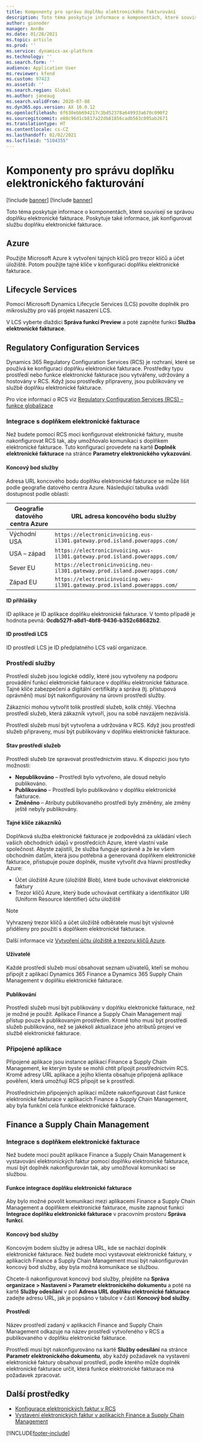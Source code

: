 ```yaml
---
title: Komponenty pro správu doplňku elektronického fakturování
description: Toto téma poskytuje informace o komponentách, které souvisejí se správou doplňku elektronické fakturace.
author: gionoder
manager: AnnBe
ms.date: 01/28/2021
ms.topic: article
ms.prod: ''
ms.service: dynamics-ax-platform
ms.technology: ''
ms.search.form: ''
audience: Application User
ms.reviewer: kfend
ms.custom: 97423
ms.assetid: ''
ms.search.region: Global
ms.author: janeaug
ms.search.validFrom: 2020-07-08
ms.dyn365.ops.version: AX 10.0.12
ms.openlocfilehash: 6f630ebb694217c3bd52378a649933a670c090f2
ms.sourcegitcommit: e88c96d1cb817a22db81856cadb563c095ab2671
ms.translationtype: HT
ms.contentlocale: cs-CZ
ms.lasthandoff: 02/02/2021
ms.locfileid: "5104355"
---
```

# <a name="electronic-invoicing-add-on-administration-components"></a>Komponenty pro správu doplňku elektronického fakturování

[!include [banner](../includes/banner.md)]
[!include [banner](../includes/preview-banner.md)]

Toto téma poskytuje informace o komponentách, které souvisejí se správou doplňku elektronické fakturace. Poskytuje také informace, jak konfigurovat službu doplňku elektronické fakturace.

## <a name="azure"></a>Azure

Použijte Microsoft Azure k vytvoření tajných klíčů pro trezor klíčů a účet úložiště. Potom použijte tajné klíče v konfiguraci doplňku elektronické fakturace.

## <a name="lifecycle-services"></a>Lifecycle Services

Pomocí Microsoft Dynamics Lifecycle Services (LCS) povolte doplněk pro mikroslužby pro váš projekt nasazení LCS.

V LCS vyberte dlaždici **Správa funkcí Preview** a poté zapněte funkci **Služba elektronické fakturace**.

## <a name="regulatory-configuration-services"></a>Regulatory Configuration Services

Dynamics 365 Regulatory Configuration Services (RCS) je rozhraní, které se používá ke konfiguraci doplňku elektronické fakturace. Prostředky typu prostředí nebo funkce elektronické fakturace jsou vytvářeny, udržovány a hostovány v RCS. Když jsou prostředky připraveny, jsou publikovány ve službě doplňku elektronické fakturace.

Pro více informací o RCS viz [Regulatory Configuration Services (RCS) – funkce globalizace](rcs-globalization-feature.md)

### <a name="integration-with-the-electronic-invoicing-add-on"></a>Integrace s doplňkem elektronické fakturace

Než budete pomocí RCS moci konfigurovat elektronické faktury, musíte nakonfigurovat RCS tak, aby umožňovalo komunikaci s doplňkem elektronické fakturace. Tuto konfiguraci provedete na kartě **Doplněk elektronické fakturace** na stránce **Parametry elektronického vykazování**.

#### <a name="service-endpoint"></a>Koncový bod služby

Adresa URL koncového bodu doplňku elektronické fakturace se může lišit podle geografie datového centra Azure. Následující tabulka uvádí dostupnost podle oblastí:

| Geografie datového centra Azure | URL adresa koncového bodu služby                                                       |
|----------------------------|----------------------------------------------------------------------------|
| Východní USA                    | `https://electronicinvoicing.eus-il301.gateway.prod.island.powerapps.com/` |
| USA – západ                    | `https://electronicinvoicing.wus-il301.gateway.prod.island.powerapps.com/` |
| Sever EU                   | `https://electronicinvoicing.neu-il301.gateway.prod.island.powerapps.com/` |
| Západ EU                    | `https://electronicinvoicing.weu-il301.gateway.prod.island.powerapps.com/` |

#### <a name="application-id"></a>ID přihlášky

ID aplikace je ID aplikace doplňku elektronické fakturace. V tomto případě je hodnota pevná: **0cdb527f-a8d1-4bf8-9436-b352c68682b2**.

#### <a name="lcs-environment-id"></a>ID prostředí LCS

ID prostředí LCS je ID předplatného LCS vaší organizace.

### <a name="service-environments"></a>Prostředí služby

Prostředí služeb jsou logické oddíly, které jsou vytvořeny na podporu provádění funkcí elektronické fakturace v doplňku elektronické fakturace. Tajné klíče zabezpečení a digitální certifikáty a správa (tj. přístupová oprávnění) musí být nakonfigurovány na úrovni prostředí služby.

Zákazníci mohou vytvořit tolik prostředí služeb, kolik chtějí. Všechna prostředí služeb, která zákazník vytvoří, jsou na sobě navzájem nezávislá.

Prostředí služeb musí být vytvořena a udržována v RCS. Když jsou prostředí služeb připraveny, musí být publikovány v doplňku elektronické fakturace.

#### <a name="service-environment-status"></a>Stav prostředí služeb

Prostředí služeb lze spravovat prostřednictvím stavu. K dispozici jsou tyto možnosti:

- **Nepublikováno** – Prostředí bylo vytvořeno, ale dosud nebylo publikováno.
- **Publikováno** – Prostředí bylo publikováno v doplňku elektronické fakturace.
- **Změněno** – Atributy publikovaného prostředí byly změněny, ale změny ještě nebyly publikovány.

#### <a name="customer-secrets"></a>Tajné klíče zákazníků

Doplňková služba elektronické fakturace je zodpovědná za ukládání všech vašich obchodních údajů v prostředcích Azure, které vlastní vaše společnost. Abyste zajistili, že služba funguje správně a že ke všem obchodním datům, která jsou potřebná a generovaná doplňkem elektronické fakturace, přistupuje pouze doplněk, musíte vytvořit dva hlavní prostředky Azure:

- Účet úložiště Azure (úložiště Blob), které bude uchovávat elektronické faktury
- Trezor klíčů Azure, který bude uchovávat certifikáty a identifikátor URI (Uniform Resource Identifier) účtu úložiště

> [!NOTE]
> Vyhrazený trezor klíčů a účet úložiště odběratele musí být výslovně přiděleny pro použití s doplňkem elektronické fakturace.

Další informace viz [Vytvoření účtu úložiště a trezoru klíčů Azure](e-invoicing-create-azure-storage-account-key-vault.md).

#### <a name="users"></a>Uživatelé

Každé prostředí služeb musí obsahovat seznam uživatelů, kteří se mohou připojit z aplikací Dynamics 365 Finance a Dynamics 365 Supply Chain Management v doplňku elektronické fakturace.

#### <a name="publication"></a>Publikování

Prostředí služeb musí být publikovány v doplňku elektronické fakturace, než je možné je použít. Aplikace Finance a Supply Chain Management mají přístup pouze k publikovaným prostředím. Kromě toho musí být prostředí služeb publikováno, než se jakékoli aktualizace jeho atributů projeví ve službě elektronické fakturace.

### <a name="connected-applications"></a>Připojené aplikace

Připojené aplikace jsou instance aplikací Finance a Supply Chain Management, ke kterým byste se mohli chtít připojit prostřednictvím RCS. Kromě adresy URL aplikace a jejího klienta obsahuje připojená aplikace pověření, která umožňují RCS připojit se k prostředí.

Prostřednictvím připojených aplikací můžete nakonfigurovat část funkce elektronické fakturace v aplikacích Finance a Supply Chain Management, aby byla funkční celá funkce elektronické fakturace.

## <a name="finance-and-supply-chain-management"></a>Finance a Supply Chain Management

### <a name="integration-with-electronic-invoicing-add-on"></a>Integrace s doplňkem elektronické fakturace

Než budete moci použít aplikace Finance a Supply Chain Management k vystavování elektronických faktur pomocí doplňku elektronické fakturace, musí být doplněk nakonfigurován tak, aby umožňoval komunikaci se službou.

#### <a name="electronic-invoicing-add-on-integration-feature"></a>Funkce integrace doplňku elektronické fakturace

Aby bylo možné povolit komunikaci mezi aplikacemi Finance a Supply Chain Management a doplňkem elektronické fakturace, musíte zapnout funkci **Integrace doplňku elektronické fakturace** v pracovním prostoru **Správa funkcí**.

#### <a name="service-endpoint"></a>Koncový bod služby

Koncovým bodem služby je adresa URL, kde se nachází doplněk elektronické fakturace. Než budete moci vystavovat elektronické faktury, v aplikacích Finance a Supply Chain Management musí být nakonfigurován koncový bod služby, aby byla možná komunikace se službou.

Chcete-li nakonfigurovat koncový bod služby, přejděte na **Správa organizace \> Nastavení \> Parametr elektronického dokumentu** a poté na kartě **Služby odesílání** v poli **Adresa URL doplňku elektronické fakturace** zadejte adresu URL, jak je popsáno v tabulce v části **Koncový bod služby**.

#### <a name="environments"></a>Prostředí

Název prostředí zadaný v aplikacích Finance and Supply Chain Management odkazuje na název prostředí vytvořeného v RCS a publikovaného v doplňku elektronické fakturace.

Prostředí musí být nakonfigurováno na kartě **Služby odesílání** na stránce **Parametr elektronického dokumentu**, aby každý požadavek na vystavení elektronické faktury obsahoval prostředí, podle kterého může doplněk elektronické fakturace určit, která funkce elektronické fakturace má požadavek zpracovat.

## <a name="additional-resources"></a>Další prostředky

- [Konfigurace elektronických faktur v RCS](e-invoicing-configuration-rcs.md)
- [Vystavení elektronických faktur v aplikacích Finance a Supply Chain Management](e-invoicing-issuing-electronic-invoices-finance-supply-chain-management.md)


[!INCLUDE[footer-include](../../includes/footer-banner.md)]